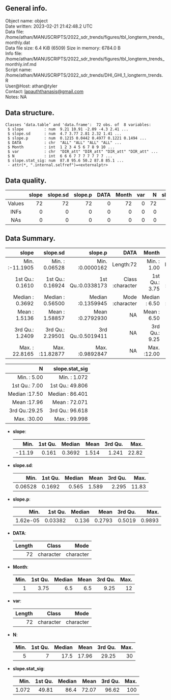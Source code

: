 <!-- This is a markdown file. -->


 General info.
---------------

Object name:    object      
Date written:   2023-02-21 21:42:48.2 UTC  
Data file:      /home/athan/MANUSCRIPTS/2022_sdr_trends/figures/tbl_longterm_trends_monthly.dat      
Data file size: 6.4 KiB (6509) 
Size in memory: 6784.0 B      
Info file:      /home/athan/MANUSCRIPTS/2022_sdr_trends/figures/tbl_longterm_trends_monthly.inf.md      
Script name:    /home/athan/MANUSCRIPTS/2022_sdr_trends/DHI_GHI_1_longterm_trends.R      
User@Host:      athan@tyler   
Contact:        <lapauththanasis@gmail.com>      
Notes:          NA      


 Data structure.
-----------------

```
Classes ‘data.table’ and 'data.frame':	72 obs. of  8 variables:
 $ slope         : num  9.21 10.91 -2.09 -4.3 2.41 ...
 $ slope.sd      : num  4.7 3.77 2.81 2.32 1.41 ...
 $ slope.p       : num  0.1215 0.0442 0.4977 0.1221 0.1494 ...
 $ DATA          : chr  "ALL" "ALL" "ALL" "ALL" ...
 $ Month         : int  1 2 3 4 5 6 7 8 9 10 ...
 $ var           : chr  "DIR_att" "DIR_att" "DIR_att" "DIR_att" ...
 $ N             : int  6 6 6 7 7 7 7 7 7 7 ...
 $ slope.stat_sig: num  87.8 95.6 50.2 87.8 85.1 ...
 - attr(*, ".internal.selfref")=<externalptr> 
```


 Data quality.
---------------

| &nbsp; | slope | slope.sd | slope.p | DATA | Month | var |  N | slope.stat_sig |
|:------:|------:|---------:|--------:|-----:|------:|----:|---:|---------------:|
| Values |    72 |       72 |      72 |    0 |    72 |   0 | 72 |             72 |
|  INFs  |     0 |        0 |       0 |    0 |     0 |   0 |  0 |              0 |
|  NAs   |     0 |        0 |       0 |    0 |     0 |   0 |  0 |              0 |


 Data Summary.
---------------

|            slope |         slope.sd |           slope.p |             DATA |         Month |              var |
|-----------------:|-----------------:|------------------:|-----------------:|--------------:|-----------------:|
| Min.   :-11.1905 | Min.   : 0.06528 | Min.   :0.0000162 |        Length:72 | Min.   : 1.00 |        Length:72 |
| 1st Qu.:  0.1610 | 1st Qu.: 0.16924 | 1st Qu.:0.0338173 | Class :character | 1st Qu.: 3.75 | Class :character |
| Median :  0.3692 | Median : 0.56500 | Median :0.1359945 | Mode  :character | Median : 6.50 | Mode  :character |
| Mean   :  1.5136 | Mean   : 1.58857 | Mean   :0.2792930 |               NA | Mean   : 6.50 |               NA |
| 3rd Qu.:  1.2409 | 3rd Qu.: 2.29501 | 3rd Qu.:0.5019411 |               NA | 3rd Qu.: 9.25 |               NA |
| Max.   : 22.8165 | Max.   :11.82877 | Max.   :0.9892847 |               NA | Max.   :12.00 |               NA |

 

|             N |  slope.stat_sig |
|--------------:|----------------:|
| Min.   : 5.00 | Min.   :  1.072 |
| 1st Qu.: 7.00 | 1st Qu.: 49.806 |
| Median :17.50 | Median : 86.401 |
| Mean   :17.96 | Mean   : 72.071 |
| 3rd Qu.:29.25 | 3rd Qu.: 96.618 |
| Max.   :30.00 | Max.   : 99.998 |



  * **slope**:


    |   Min. | 1st Qu. | Median |  Mean | 3rd Qu. |  Max. |
    |-------:|--------:|-------:|------:|--------:|------:|
    | -11.19 |   0.161 | 0.3692 | 1.514 |   1.241 | 22.82 |

  * **slope.sd**:


    |    Min. | 1st Qu. | Median |  Mean | 3rd Qu. |  Max. |
    |--------:|--------:|-------:|------:|--------:|------:|
    | 0.06528 |  0.1692 |  0.565 | 1.589 |   2.295 | 11.83 |

  * **slope.p**:


    |     Min. | 1st Qu. | Median |   Mean | 3rd Qu. |   Max. |
    |---------:|--------:|-------:|-------:|--------:|-------:|
    | 1.62e-05 | 0.03382 |  0.136 | 0.2793 |  0.5019 | 0.9893 |

  * **DATA**:


    | Length |     Class |      Mode |
    |-------:|----------:|----------:|
    |     72 | character | character |

  * **Month**:


    | Min. | 1st Qu. | Median | Mean | 3rd Qu. | Max. |
    |-----:|--------:|-------:|-----:|--------:|-----:|
    |    1 |    3.75 |    6.5 |  6.5 |    9.25 |   12 |

  * **var**:


    | Length |     Class |      Mode |
    |-------:|----------:|----------:|
    |     72 | character | character |

  * **N**:


    | Min. | 1st Qu. | Median |  Mean | 3rd Qu. | Max. |
    |-----:|--------:|-------:|------:|--------:|-----:|
    |    5 |       7 |   17.5 | 17.96 |   29.25 |   30 |

  * **slope.stat_sig**:


    |  Min. | 1st Qu. | Median |  Mean | 3rd Qu. | Max. |
    |------:|--------:|-------:|------:|--------:|-----:|
    | 1.072 |   49.81 |   86.4 | 72.07 |   96.62 |  100 |


<!-- end of list -->


